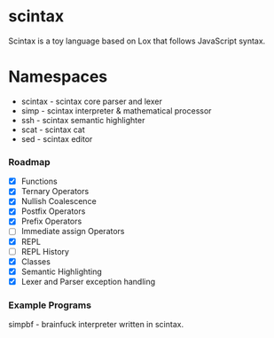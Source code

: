 # scintax

Scintax is a toy language based on Lox that follows JavaScript syntax.

# Namespaces

* scintax - scintax core parser and lexer
* simp - scintax interpreter & mathematical processor
* ssh - scintax semantic highlighter
* scat - scintax cat
* sed - scintax editor

### Roadmap

- [x] Functions
- [x] Ternary Operators
- [x] Nullish Coalescence
- [x] Postfix Operators
- [x] Prefix Operators
- [ ] Immediate assign Operators
- [x] REPL
- [ ] REPL History
- [x] Classes
- [x] Semantic Highlighting
- [x] Lexer and Parser exception handling

### Example Programs

simpbf - brainfuck interpreter written in scintax.
